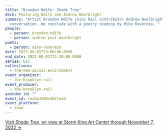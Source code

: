 ```yaml
---
title: "Brandon Ndife: Shade Tree"
deck: Featuring Ndife and Andrew Woolbright
summary: "Artist Brandon Ndife joins Rail contributor Andrew Woolbright for a
  conversation. We conclude with a poetry reading by Miko Revereza. "
people:
  - person: brandon-ndife
  - person: andrew-paul-woolbright
poets:
  - person: miko-revereza
date: 2022-08-01T13:00:00-0500
end_date: 2022-08-01T14:30:00-0500
series: 615
collections:
  - the-new-social-environment
event_organizer:
  - the-brooklyn-rail
event_producer:
  - the-brooklyn-rail
youtube_id: ""
event_id: recKp4VNbxXECTmsO
event_platform:
  - zoom
---
```

[Visit *Shade Tree,* on view at Storm King Art Center through November 7, 2022 →](https://collections.stormking.org/Detail/occurrences/192)